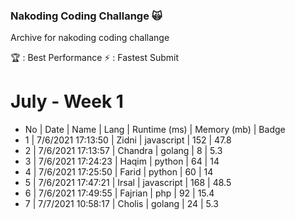 ### Nakoding Coding Challange 🙀
Archive for nakoding coding challange  

🏆 : Best Performance
⚡ : Fastest Submit

# July - Week 1

- No | Date | Name | Lang | Runtime (ms) | Memory (mb) | Badge
- 1 | 7/6/2021 17:13:50 | Zidni | javascript | 152 | 47.8
- 2 | 7/6/2021 17:13:57 | Chandra | golang | 8 | 5.3
- 3 | 7/6/2021 17:24:23 | Haqim | python | 64 | 14
- 4 | 7/6/2021 17:25:50 | Farid | python | 60 | 14
- 5 | 7/6/2021 17:47:21 | Irsal | javascript | 168 | 48.5
- 6 | 7/6/2021 17:49:55 | Fajrian | php | 92 | 15.4
- 7 | 7/7/2021 10:58:17 | Cholis | golang | 24 | 5.3

<!--
**mcholismalik/mcholismalik** is a ✨ _special_ ✨ repository because its `README.md` (this file) appears on your GitHub profile.

Here are some ideas to get you started:

- 🔭 I’m currently working on ...
- 🌱 I’m currently learning ...
- 👯 I’m looking to collaborate on ...
- 🤔 I’m looking for help with ...
- 💬 Ask me about ...
- 📫 How to reach me: ...
- 😄 Pronouns: ...
- ⚡ Fun fact: ...
-->
